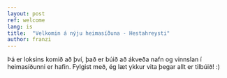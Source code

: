 ```yaml
---
layout: post
ref: welcome
lang: is
title:  "Velkomin á nýju heimasíðuna - Hestahreysti"
author: franzi
---
```


Þá er loksins komið að því, það er búið að ákveða nafn og vinnslan í heimasíðunni er hafin. Fylgist með, ég læt ykkur vita þegar allt er tilbúið! :)
